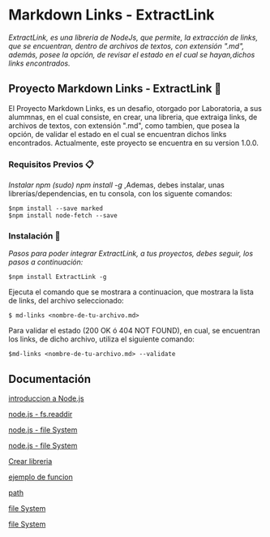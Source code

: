 # Markdown Links - ExtractLink

_ExtractLink, es una libreria de NodeJs, que permite, la extracción de links, que se encuentran, dentro de archivos de textos, con extensión ".md", además, posee la opción, de revisar el estado en el cual se hayan,dichos links encontrados._

## Proyecto Markdown Links - ExtractLink 🚀

El Proyecto Markdown Links, es un desafio, otorgado por Laboratoria, a sus alummnas, en el cual consiste, en crear, una libreria, que extraiga links, de archivos de textos, con extensión ".md", como tambien, que posea la opción, de validar el estado en el cual se encuentran dichos links encontrados. Actualmente, este proyecto se encuentra en su version 1.0.0.

### Requisitos Previos 📋

_Instalar npm (sudo) npm install -g_
,Ademas, debes instalar, unas librerías/dependencias, en tu consola, con los siguente comandos:

```
$npm install --save marked
$npm install node-fetch --save

```

### Instalación 🔧

_Pasos para poder integrar ExtractLink, a tus proyectos, debes seguir, los pasos a continuación:_

```
$npm install ExtractLink -g 
```
Ejecuta el comando que se mostrara a continuacion, que mostrara la lista de links, del archivo seleccionado:

```
$ md-links <nombre-de-tu-archivo.md> 
```

Para validar el estado (200 OK ó 404 NOT FOUND), en cual, se encuentran los links, de dicho archivo, utiliza el siguiente comando:

```
$md-links <nombre-de-tu-archivo.md> --validate
```
## Documentación

[introduccion a Node.js](https://juanda.gitbooks.io/webapps/content/javascript/node.html)

[node.js - fs.readdir](https://www.youtube.com/watch?v=XFRQHhKTutI)

[node.js - file System](https://www.youtube.com/watch?v=1SvugIU1l0w&t=228s)

[node.js - file System](https://www.youtube.com/watch?v=5WcFzigivRI&t=468s)

[Crear libreria](https://juanda.gitbooks.io/webapps/content/javascript/crear_una_libreria_en_nodejs.html)

[ejemplo de funcion](http://stevehanov.ca/blog/index.php?id=127)

[path](https://nodejs.org/api/path.html)

[file System](https://nodejs.org/api/fs.html)

[file System](https://www.w3schools.com/nodejs/nodejs_filesystem.asp)

